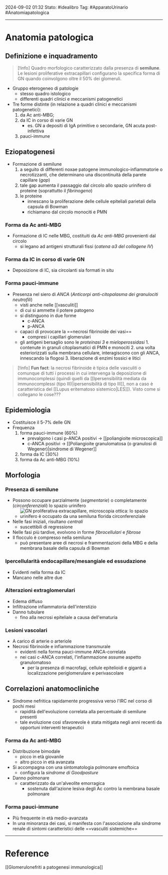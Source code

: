 2024-09-02 01:32
Stato: #idealibro 
Tag: #ApparatoUrinario #Anatomiapatologica 

---
# Anatomia patologica
## Definizione e inquadramento
>[!info]
>Quadro morfologico caratterizzato dalla presenza di **semilune**. Le lesioni proliferative extracapillari configurano la specifica forma di GN quando coinvolgono oltre il 50% dei glomeruli.
- Gruppo eterogeneo di patologie
	- stesso quadro istologico
	- differenti quadri clinici e meccanismi patogenetici
- Tre forme distinte (in relazione a quadri clinici e meccanismi patogenetici):
	1. da Ac anti-MBG;
	2. da IC in corso di varie GN
		- es. GN a depositi di IgA primitive o secondarie, GN acuta post-infettiva
	3. pauci-immune
## Eziopatogenesi
- Formazione di semilune
	1. a seguito di differenti noxae patogene immunologico-infiammatorie o necrotizzanti, che determinano una discontinuità della parete capillare (*gap*)
	2. tale gap aumenta il passaggio dal circolo allo spazio urinifero di proteine (soprattutto il *fibrinogeno*)
	3. le proteine
		- innescano la proliferazione delle cellule epiteliali parietali della capsula di Bowman
		- richiamano dal circolo monociti e PMN
### Forma da Ac anti-MBG
- Formazione di IC nelle MBG, costituiti da *Ac anti-MBG* provenienti dal circolo
	- si legano ad antigeni strutturali fissi (*catena α3 del collagene IV*)
### Forma da IC in corso di varie GN
- Deposizione di IC, sia circolanti sia formati in situ
### Forma pauci-immune
- Presenza nel siero di *ANCA* (*Anticorpi anti-citopalasma dei granulociti neutrofili*)
	- visti anche nelle [[vasculiti]]
	- di cui si ammette il potere patogeno
	- si distinguono in due forme
		- c-ANCA
		- p-ANCA
	- capaci di provocare la ==necrosi fibrinoide dei vasi==
		- compresi i capillari glomerulari
	- gli antigeni bersaglio sono le *proteinasi 3* e *mieloperossidasi*
			1. contenute in granuli citoplasmatici di PMN e monociti
			2. una volta esteriorizzati sulla membrana cellulare, interagiscono con gli ANCA, innescando la flogosi
			3. liberazione di enzimi tossici e litici
>[!info]
>**Fun fact**: la necrosi fibrinoide è tipica delle vasculiti o comunque di tutti i processi in cui intervenga la deposizione di immunocomplessi (quindi quelli da [[Ipersensibilità mediata da immunocomplessi (tipo III)|ipersensibilità di tipo III]], non a caso è caratteristica del [[Lupus eritematoso sistemico|LES]]). Visto come si collegano le cose???
## Epidemiologia
- Costituisce il 5-7% delle GN
- Frequenza
	1. forma pauci-immune (60%)
		- prevalgono i casi p-ANCA positivi → [[poliangioite microscopica]]
		- c-ANCA positivi → [[Poliangioite granulomatosa (o granulosi di Wegener)|sindrome di Wegener]]
	1. forma da IC (30%)
	2. forma da Ac anti-MBG (10%)
## Morfologia
### Presenza di semilune
- Possono occupare parzialmente (*segmentarie*) o completamente (*circonferenziali*) lo spazio urinifero
	- ![GN proliferativa extracapillare, microscopia ottica: lo spazio urinifero è occupato da una semiluna florida circonferenziale](https://i.imgur.com/smiuBKM.png)
- Nelle fasi iniziali, risultano *centrali*
	- suscettibili di regressione
- Nelle fasi più tardive, evolvono in forme *fibrocellulari* e *fibrose*
- Il flocculo è compresso nella semiluna
	- può presentare aree di necrosi e frammentazioni della MBG e della membrana basale della capsula di Bowman
### Ipercellularità endocapillare/mesangiale ed essudazione
- Evidenti nella forma da IC
- Mancano nelle altre due
### Alterazioni extraglomerulari
- Edema diffuso
- Infiltrazione infiammatoria dell'interstizio
- Danno tubulare
	- fino alla necrosi epiteliale a causa dell'ematuria
### Lesioni vascolari
- A carico di arterie o arteriole
- Necrosi fibrinoide e infiammazione transmurale
	- evidenti nella forma pauci-immune ANCA-correlata
	- nei casi c-ANCA correlati, l'infiammazione assume aspetto granulomatoso
		- per la presenza di macrofagi, cellule epitelioidi e giganti a localizzazione periglomerulare e perivascolare
## Correlazioni anatomocliniche
- Sindrome nefritica rapidamente progressiva verso l'IRC nel corso di pochi mesi
	- rapidità dell'evoluzione correlata alla percentuale di semilune presenti
	- tale evoluzione così sfavorevole è stata mitigata negli anni recenti da opportuni interventi terapeutici
### Forma da Ac anti-MBG
- Distribuzione bimodale
	- picco in età giovanile
	- altro picco in età avanzata
- Si accompagna con una sintomatologia polmonare emoftoica
	- configura la *sindrome di Goodpasture*
- Danno polmonare
	- caratterizzato da un'alveolite emorragica
		- sostenuta dall'azione lesiva degli Ac contro la membrana basale polmonare
### Forma pauci-immune
- Più frequente in età medio-avanzata
- In una minoranza dei casi, si manifesta con l'associazione alla sindrome renale di sintomi caratteristici delle ==vasculiti sistemiche==







---
# Reference
[[Glomerulonefriti a patogenesi immunologica]]